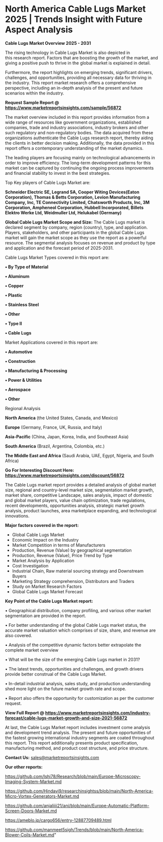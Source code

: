 # North America Cable Lugs Market 2025 | Trends Insight with Future Aspect Analysis

<Strong> Cable Lugs Market Overview 2025 - 2031</strong>

The rising technology in Cable Lugs Market is also depicted in this research report. Factors that are boosting the growth of the market, and giving a positive push to thrive in the global market is explained in detail.

Furthermore, the report highlights on emerging trends, significant drivers, challenges, and opportunities, providing all necessary data for thriving in the industry. This report market research offers a comprehensive perspective, including an in-depth analysis of the present and future scenarios within the industry.

<strong>Request Sample Report @ <a href=https://www.marketreportsinsights.com/sample/56872>https://www.marketreportsinsights.com/sample/56872</a></strong>

The market overview included in this report provides information from a wide range of resources like government organizations, established companies, trade and industry associations, industry brokers and other such regulatory and non-regulatory bodies. The data acquired from these organizations authenticate the Cable Lugs research report, thereby aiding the clients in better decision making. Additionally, the data provided in this report offers a contemporary understanding of the market dynamics.

The leading players are focusing mainly on technological advancements in order to improve efficiency. The long-term development patterns for this market can be captured by continuing the ongoing process improvements and financial stability to invest in the best strategies.

Top Key players of Cable Lugs Market are:

<strong>Schneider Electric SE, Legrand SA, Cooper Witing Devices(Eaton Corporation), Thomas & Betts Corporation, Levion Manufacturing Company, Inc, TE Connectivity Limited, Chatsworth Products, Inc, 3M Corporation, Ampheneol Corporation, Hubbell Incorporated, Billets Elektro Werke Ltd, Weidmuller Ltd, Helukabel (Germany)</strong>

<strong><b>Global Cable Lugs Market Scope and Size:</b></strong>
The Cable Lugs market is declared segment by company, region (country), type, and application. Players, stakeholders, and other participants in the global Cable Lugs market will gain the market scope as they use the report as a powerful resource. The segmental analysis focuses on revenue and product by type and application and the forecast period of 2025-2031.

Cable Lugs Market Types covered in this report are:

<strong>• By Type of Material

• Aluminum

• Copper

• Plastic

• Stainless Steel

• Other

• Type II

• Cable Lugs</strong>

Market Applications covered in this report are:

<strong>• Automotive

• Construction

• Manufacturing & Processing

• Power & Utilities

• Aerospace

• Other</strong> 

Regional Analysis

<strong>North America</strong> (the United States, Canada, and Mexico)

<strong>Europe</strong> (Germany, France, UK, Russia, and Italy)

<strong>Asia-Pacific</strong> (China, Japan, Korea, India, and Southeast Asia)

<strong>South America</strong> (Brazil, Argentina, Colombia, etc.)

<strong>The Middle East and Africa</strong> (Saudi Arabia, UAE, Egypt, Nigeria, and South Africa)

<strong>Go For Interesting Discount Here: <a href=https://www.marketreportsinsights.com/discount/56872>https://www.marketreportsinsights.com/discount/56872</a></strong>

The Cable Lugs market report provides a detailed analysis of global market size, regional and country-level market size, segmentation market growth, market share, competitive Landscape, sales analysis, impact of domestic and global market players, value chain optimization, trade regulations, recent developments, opportunities analysis, strategic market growth analysis, product launches, area marketplace expanding, and technological innovations.

<strong><b>Major factors covered in the report:</b></strong>
<ul>
  <li>Global Cable Lugs Market </li>
  <li>Economic Impact on the Industry</li>
  <li>Market Competition in terms of Manufacturers</li>
  <li>Production, Revenue (Value) by geographical segmentation</li>
  <li>Production, Revenue (Value), Price Trend by Type</li>
  <li>Market Analysis by Application</li>
  <li>Cost Investigation</li>
  <li>Industrial Chain, Raw material sourcing strategy and Downstream Buyers</li>
  <li>Marketing Strategy comprehension, Distributors and Traders</li>
  <li>Study on Market Research Factors</li>
  <li>Global Cable Lugs Market Forecast</li>
</ul>

<strong><b>Key Point of the Cable Lugs Market report:</b></strong>

• Geographical distribution, company profiling, and various other market segmentation are provided in the report.

• For better understanding of the global Cable Lugs market status, the accurate market valuation which comprises of size, share, and revenue are also covered.

• Analysis of the competitive dynamic factors better extrapolate the complete market overview

• What will be the size of the emerging Cable Lugs market in 2031?

• The latest trends, opportunities and challenges, and growth drivers provide better construal of the Cable Lugs Market.

• In-detail industrial analysis, sales study, and production understanding shed more light on the future market growth rate and scope.

• Report also offers the opportunity for customization as per the customer request.

<strong><b>View Full Report @ <a href=https://www.marketreportsinsights.com/industry-forecast/cable-lugs-market-growth-and-size-2021-56872>https://www.marketreportsinsights.com/industry-forecast/cable-lugs-market-growth-and-size-2021-56872</a></b></strong>


At last, the Cable Lugs Market report includes investment come analysis and development trend analysis. The present and future opportunities of the fastest growing international industry segments are coated throughout this report. This report additionally presents product specification, manufacturing method, and product cost structure, and price structure.

<strong>Contact Us:</strong>
sales@marketreportsinsights.com

<strong>Our other reports:</strong>

<a href=https://github.com/Ishi78/Research/blob/main/Europe-Microscopy-Imaging-System-Market.md>https://github.com/Ishi78/Research/blob/main/Europe-Microscopy-Imaging-System-Market.md</a>

<a href=https://github.com/Hindavi9/researchinsightss/blob/main/North-America-Micro-Vortex-Generators-Market.md>https://github.com/Hindavi9/researchinsightss/blob/main/North-America-Micro-Vortex-Generators-Market.md</a>

<a href=https://github.com/anjaliiii21/ani/blob/main/Europe-Automatic-Platform-Screen-Doors-Market.md>https://github.com/anjaliiii21/ani/blob/main/Europe-Automatic-Platform-Screen-Doors-Market.md</a>

<a href=https://ameblo.jp/cargo656/entry-12887709489.html>https://ameblo.jp/cargo656/entry-12887709489.html</a>

<a href=https://github.com/manmeet5sigh/Trends/blob/main/North-America-Blower-Coils-Market.md>https://github.com/manmeet5sigh/Trends/blob/main/North-America-Blower-Coils-Market.md</a>"
